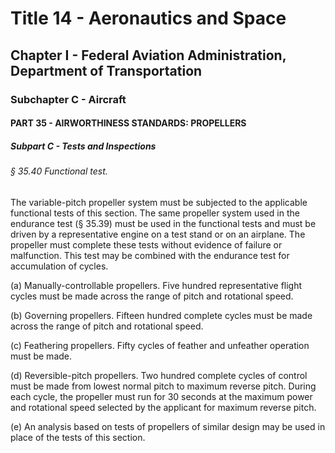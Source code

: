 
# Title 14 - Aeronautics and Space
## Chapter I - Federal Aviation Administration, Department of Transportation
### Subchapter C - Aircraft
#### PART 35 - AIRWORTHINESS STANDARDS: PROPELLERS
##### Subpart C - Tests and Inspections
###### § 35.40 Functional test.

The variable-pitch propeller system must be subjected to the applicable functional tests of this section. The same propeller system used in the endurance test (§ 35.39) must be used in the functional tests and must be driven by a representative engine on a test stand or on an airplane. The propeller must complete these tests without evidence of failure or malfunction. This test may be combined with the endurance test for accumulation of cycles.

(a) Manually-controllable propellers. Five hundred representative flight cycles must be made across the range of pitch and rotational speed.

(b) Governing propellers. Fifteen hundred complete cycles must be made across the range of pitch and rotational speed.

(c) Feathering propellers. Fifty cycles of feather and unfeather operation must be made.

(d) Reversible-pitch propellers. Two hundred complete cycles of control must be made from lowest normal pitch to maximum reverse pitch. During each cycle, the propeller must run for 30 seconds at the maximum power and rotational speed selected by the applicant for maximum reverse pitch.

(e) An analysis based on tests of propellers of similar design may be used in place of the tests of this section.
